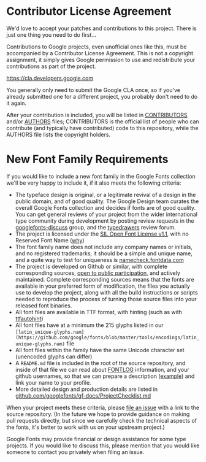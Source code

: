 # Contributor License Agreement

We'd love to accept your patches and contributions to this project. There is just one thing you need to do first...

Contributions to Google projects, even unofficial ones like this, must be accompanied by a Contributor License Agreement. 
This is not a copyright assignment, it simply gives Google permission to use and redistribute your contributions as part of the project.

https://cla.developers.google.com

You generally only need to submit the Google CLA once, so if you've already submitted one for a different project, you probably don't need to do it again.

After your contribution is included, you will be listed in [CONTRIBUTORS](CONTRIBUTORS) and/or [AUTHORS](AUTHORS) files; 
CONTRIBUTORS is the official list of people who can contribute (and typically have contributed) code to this repository, while the AUTHORS file lists the copyright holders.

# New Font Family Requirements

If you would like to include a new font family in the Google Fonts collection we'll be very happy to include it, if it also meets the following criteria:

* The typeface design is original, or a legitimate revival of a design in the public domain, and of good quality. The Google Design team curates the overall Google Fonts collection and decides if fonts are of good quality. You can get general reviews of your project from the wider international type community during development by posting review requests in the [googlefonts-discuss](https://groups.google.com/forum/#!forum/googlefonts-discuss) group, and the [typedrawers](http://typedrawers.com/categories/critiques%E2%80%94type-design) review forum. 
* The project is licensed under the [SIL Open Font License v1.1](http://scripts.sil.org/OFL), with no Reserved Font Name ([why](https://github.com/simoncozens/silson/issues/1))
* The font family name does not include any company names or initials, and no registered trademarks; it should be a simple and unique name, and a quite way to test for uniqueness is [namecheck.fontdata.com](https://namecheck.fontdata.com)
* The project is developed on Github or similar, with complete corresponding sources, [open to public participation](http://producingoss.com), and actively maintained. Complete corresponding sources means that the fonts are available in your preferred form of modification, the files you actually use to develop the project, along with all the build instructions or scripts needed to  reproduce the process of turning those source files into your released font binaries. 
* All font files are available in TTF format, with hinting (such as with [ttfautohint](http://www.freetype.org/ttfautohint/))
* All font files have at a minimum the 215 glyphs listed in our `[latin_unique-glyphs.nam](https://github.com/google/fonts/blob/master/tools/encodings/latin_unique-glyphs.nam)` file
* All font files within the family have the same Unicode character set (unencoded glyphs can differ)
* A `README.md` file is included in the root of the source repository, and inside of that file we can read about [FONTLOG](http://scripts.sil.org/cms/scripts/page.php?site_id=nrsi&id=ofl-faq_web#43cecb44) information, and your github usernames, so that we can prepare a description ([example](https://github.com/google/fonts/blob/master/ofl/poppins/DESCRIPTION.en_us.html)) and link your name to your profile.
* More detailed design and production details are listed in [github.com/googlefonts/gf-docs/ProjectChecklist.md](https://github.com/googlefonts/gf-docs/blob/master/ProjectChecklist.md)

When your project meets these criteria, please [file an issue](https://github.com/google/fonts/issues) with a link to the source repository.
(In the future we hope to provide guidance on making pull requests directly, but since we carefully check the technical aspects of the fonts, it's better to work with us on your upstream project.)

Google Fonts may provide financial or design assistance for some type projects. 
If you would like to discuss this, please mention that you would like someone to contact you privately when filing an issue. 
